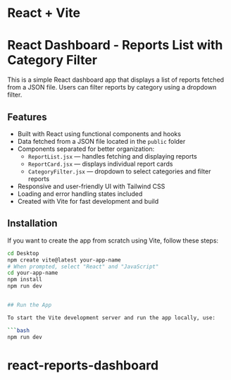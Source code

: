 # React + Vite

# React Dashboard - Reports List with Category Filter

This is a simple React dashboard app that displays a list of reports fetched from a JSON file. Users can filter reports by category using a dropdown filter.

## Features

- Built with React using functional components and hooks
- Data fetched from a JSON file located in the `public` folder
- Components separated for better organization:
  - `ReportList.jsx` — handles fetching and displaying reports
  - `ReportCard.jsx` — displays individual report cards
  - `CategoryFilter.jsx` — dropdown to select categories and filter reports
- Responsive and user-friendly UI with Tailwind CSS
- Loading and error handling states included
- Created with Vite for fast development and build

## Installation

If you want to create the app from scratch using Vite, follow these steps:

````bash
cd Desktop
npm create vite@latest your-app-name
# When prompted, select "React" and "JavaScript"
cd your-app-name
npm install
npm run dev


## Run the App

To start the Vite development server and run the app locally, use:

```bash
npm run dev
````
# react-reports-dashboard
